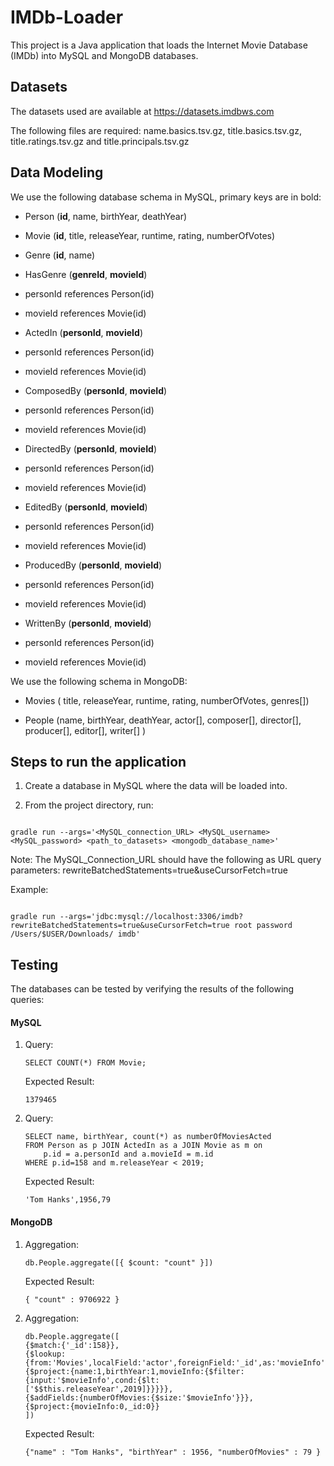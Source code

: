 
  

  

# IMDb-Loader

  

This project is a Java application that loads the Internet Movie Database (IMDb) into MySQL and MongoDB databases.

## Datasets

  

The datasets used are available at https://datasets.imdbws.com

  

The following files are required: name.basics.tsv.gz, title.basics.tsv.gz, title.ratings.tsv.gz and title.principals.tsv.gz

  

## Data Modeling

We use the following database schema in MySQL, primary keys are in bold:

  

- Person (**id**, name, birthYear, deathYear)

- Movie (**id**, title, releaseYear, runtime, rating, numberOfVotes)

- Genre (**id**, name)

- HasGenre (**genreId**, **movieId**)

- personId references Person(id)

- movieId references Movie(id)

- ActedIn (**personId**, **movieId**)

- personId references Person(id)

- movieId references Movie(id)

- ComposedBy (**personId**, **movieId**)

- personId references Person(id)

- movieId references Movie(id)

- DirectedBy (**personId**, **movieId**)

- personId references Person(id)

- movieId references Movie(id)

- EditedBy (**personId**, **movieId**)

- personId references Person(id)

- movieId references Movie(id)

- ProducedBy (**personId**, **movieId**)

- personId references Person(id)

- movieId references Movie(id)

- WrittenBy (**personId**, **movieId**)

- personId references Person(id)

- movieId references Movie(id)

We use the following schema in MongoDB:

  

- Movies ( title, releaseYear, runtime, rating, numberOfVotes, genres[])

- People (name, birthYear, deathYear, actor[], composer[], director[], producer[], editor[], writer[] )

  

## Steps to run the application

  

  

1. Create a database in MySQL where the data will be loaded into.

  

2. From the project directory, run:

  

```

gradle run --args='<MySQL_connection_URL> <MySQL_username> <MySQL_password> <path_to_datasets> <mongodb_database_name>'

```

  

Note: The MySQL_Connection_URL should have the following as URL query parameters: rewriteBatchedStatements=true&useCursorFetch=true

  

  

Example:

  

````

gradle run --args='jdbc:mysql://localhost:3306/imdb?rewriteBatchedStatements=true&useCursorFetch=true root password /Users/$USER/Downloads/ imdb'

````

  

## Testing

The databases can be tested by verifying the results of the following queries:

#### MySQL


1. Query:
	```
	SELECT COUNT(*) FROM Movie;
	```

	Expected Result:

	```
	1379465
	```

2. Query:

	```
	SELECT name, birthYear, count(*) as numberOfMoviesActed 
	FROM Person as p JOIN ActedIn as a JOIN Movie as m on 
		p.id = a.personId and a.movieId = m.id 
	WHERE p.id=158 and m.releaseYear < 2019;
	```

	Expected Result:

	```
	'Tom Hanks',1956,79
	```

#### MongoDB

1. Aggregation:

	```
	db.People.aggregate([{ $count: "count" }])
	```

	Expected Result:

	```
	{ "count" : 9706922 }
	```

2. Aggregation:

	```
	db.People.aggregate([
	{$match:{'_id':158}},
	{$lookup:{from:'Movies',localField:'actor',foreignField:'_id',as:'movieInfo'}},
	{$project:{name:1,birthYear:1,movieInfo:{$filter:{input:'$movieInfo',cond:{$lt:			['$$this.releaseYear',2019]}}}}},
	{$addFields:{numberOfMovies:{$size:'$movieInfo'}}},
	{$project:{movieInfo:0,_id:0}}
	])
	```

	Expected Result:

	```
	{"name" : "Tom Hanks", "birthYear" : 1956, "numberOfMovies" : 79 }
	```